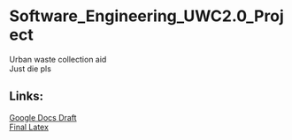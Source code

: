 # Software_Engineering_UWC2.0_Project
Urban waste collection aid  
Just die pls

## Links:
[Google Docs Draft](https://docs.google.com/document/d/1W9wXfV9MumBSVd1VUbST8TvINYuyIC4la9X2MDONOzc/edit?usp=sharing)  
[Final Latex](https://www.overleaf.com/7518117826frghvshrgwcb)
